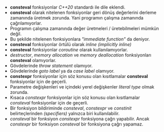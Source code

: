 * **consteval** fonksiyonlar _C++20_ standardı ile dile eklendi. 
* **consteval** olarak nitelenen fonksiyonlar geri dönüş değerlerini derleme zamanında üretmek zorunda. Yani programın çalışma zamanında çağrılamıyorlar.
* Programın çalışma zamanında değer üretmeleri / üretebilmeleri mümkün değil.
* Bu şekilde nitelenen fonksiyonlara _"immediate function"_ da deniyor.
* **consteval** fonksiyonlar örtülü olarak _inline_ _(implicitly inline)_
* **consteval** fonksiyonlar _coroutine_ olarak kullanılamıyorlar.
* _destructor_, _memory allocation_ ve _memory deallocation_ fonksiyonları  **consteval** olamıyorlar.
* Gövdelerinde _throw statement_ olamıyor.
* Gövdelerinde _goto label_ ya da _case label_ olamıyor.
* **constexpr** fonksiyonlar için söz konusu olan kısıtlamalar **consteval** fonksiyonlar için de geçerli.
* Parametre değişkenleri ve içindeki yerel değişkenler _literal type_ olmak zorunda.
* Kısaca _constexpr_ fonksiyonlar için söz konusu olan kısıtlamalar _consteval_ fonksiyonlar için de geçerli.
* Bir fonksiyon bildiriminde  _consteval_, _constexpr_ ve _constinit_ belirteçlerinden _(specifiers)_ yalnızca biri kullanılabilir.
* _consteval_ bir fonksiyon _constexpr_ fonksiyona çağrı yapabilir. Ancak _constexpr_ bir fonksiyon _consteval_ bir fonksiyona çağrı yapamaz.
